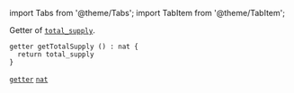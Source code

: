 import Tabs from '@theme/Tabs';
import TabItem from '@theme/TabItem';

Getter of [`total_supply`](/docs/templates/fa12#total_supply).

<Tabs defaultValue="code">

<TabItem value="code" label="Code">

```archetype
getter getTotalSupply () : nat {
  return total_supply
}
```

[`getter`](/docs/reference/declarations/entrypoint#getter) [`nat`](/docs/reference/types#nat)


</TabItem>

</Tabs>